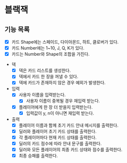 # 블랙잭

## 기능 목록

- [x] 카드 Shape에는 스페이드, 다이아몬드, 하트, 클로버가 있다.
- [x] 카드 Number에는 1~10, J, Q, K가 있다.
- [x] 카드는 Number와 Shape의 조합을 가진다.

- 덱
    - [x] 덱은 카드 리스트를 생성한다.
    - [x] 덱에서 카드 한 장을 꺼낼 수 있다.
    - [x] 덱에 카드가 존재하지 않은 경우 예외가 발생한다.

- 입력
    - [x] 사용자 이름을 입력받는다.
        - [x] 사용자 이름이 중복될 경우 재입력 받는다.
    -[x] 플레이어에게 한 장 더 받을지 입력받는다.
        - [x] 입력값이 y, n이 아니면 재입력 받는다.

- 출력
    - [x] 플레이어 이름과 함께 초기 카드 안내 메시지를 출력한다.
    - [x] 딜러와 플레이어 초기 카드 상태를 출력한다.
    - [x] 각 플레이어마다 현재 카드 상태를 출력한다.
    - [x] 딜러의 카드 점수에 따라 안내 문구를 출력한다.
    - [x] 딜러와 모든 플레이어의 최종 카드 상태와 점수를 출력한다.
    - [x] 최종 승패를 출력한다.